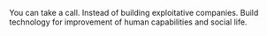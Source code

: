 You can take a call. Instead of building exploitative companies. Build technology for improvement of human capabilities and social life. 